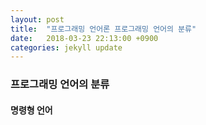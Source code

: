 ```yaml
---
layout: post
title:  "프로그래밍 언어론 프로그래밍 언어의 분류"
date:   2018-03-23 22:13:00 +0900
categories: jekyll update
---
```


### 프로그래밍 언어의 분류

#### 명령형 언어

  
